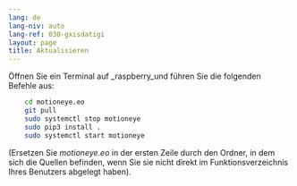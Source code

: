 ```yaml
---
lang: de
lang-niv: auto
lang-ref: 030-gxisdatigi
layout: page
title: Aktualisieren
---
```


Öffnen Sie ein Terminal auf _raspberry_und führen Sie die folgenden Befehle aus: 

```bash
    cd motioneye.eo
    git pull
    sudo systemctl stop motioneye
    sudo pip3 install .
    sudo systemctl start motioneye
```
(Ersetzen Sie _motioneye.eo_ in der ersten Zeile durch den Ordner, in dem sich die Quellen befinden, wenn Sie sie nicht direkt im Funktionsverzeichnis Ihres Benutzers abgelegt haben).
